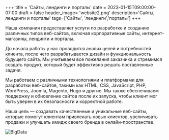 +++
title = 'Сайты, лендинги и порталы'
date = 2023-01-15T09:00:00-07:00
draft = false
header_image= 'website2.png'
description='Сайты, лендинги и порталы'
tags=['Сайты', 'лендинги','порталы']
+++

Наша компания предоставляет услуги по разработке и созданию различных типов веб-сайтов, включая корпоративные сайты, интернет-магазины, лендинги и порталы. 

До начала работы у нас проводится анализ целей и потребностей клиента, после чего разрабатывается дизайн и функциональность будущего сайта. Мы учитываем все пожелания заказчика и стремимся создать продукт, который будет эффективно решать поставленные задачи.

Мы работаем с различными технологиями и платформами для разработки веб-сайтов, такими как HTML, CSS, JavaScript, PHP, WordPress, Joomla, Magento, Hugo и другие. Мы также обеспечиваем поддержку и обновление сайтов после их запуска, чтобы клиент мог быть уверен в их безопасности и корректной работе.

Наша цель — создавать качественные и уникальные веб-сайты, которые помогут клиентам привлекать новых клиентов, увеличивать продажи и улучшать имидж своего бренда в онлайн-пространстве.

![BigData](website1.png)